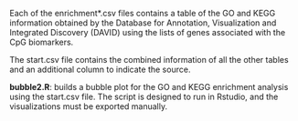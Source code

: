 Each of the enrichment*.csv files contains a table of the GO and KEGG information obtained by the Database for Annotation, Visualization and Integrated Discovery (DAVID) using the lists of genes associated with the CpG biomarkers.

The start.csv file contains the combined information of all the other tables and an additional column to indicate the source.

**bubble2.R**: builds a bubble plot for the GO and KEGG enrichment analysis using the start.csv file. The script is designed to run in Rstudio, and the visualizations must be exported manually.
